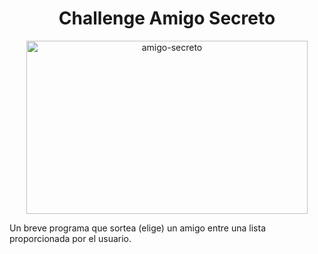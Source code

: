 <h1 align="center"> Challenge Amigo Secreto </h1>

<p align="center">
  <img width="450" height="277" alt="amigo-secreto" align="middle" src="https://github.com/user-attachments/assets/648e4f83-f61d-451c-90d6-7746c410f764"/>
</p>

Un breve programa que sortea (elige) un amigo entre una lista proporcionada por el usuario.

<p "Agrega amigo" para agregar un nuevo amigo a la lista. </p>

<p "Sortear Amigo" para elegir aleatoriamente a un amigo incluido en la lista. </p>
